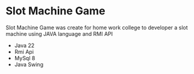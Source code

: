 # Slot Machine Game
Slot Machine Game was create for home work college to developer a slot machine using JAVA language and RMI API
- Java 22
- Rmi Api
- MySql 8
- Java Swing


